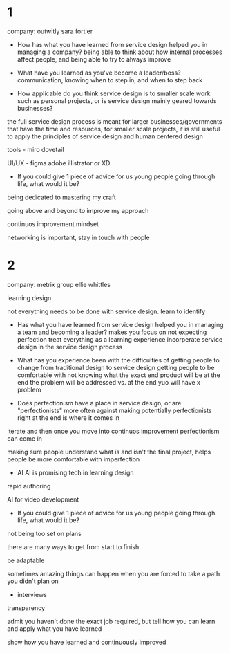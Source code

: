 # 1

company: outwitly
sara fortier

- How has what you have learned from service design helped you in managing a company? 
being able to think about how internal processes affect people, and being able to try to always improve 

- What have you learned as you've become a leader/boss?
communication, knowing when to step in, and when to step back

- How applicable do you think service design is to smaller scale work such as personal projects, or is service design mainly geared towards businesses?

the full service design process is meant for larger businesses/governments that have the time and resources, for smaller scale projects, it is still useful to apply the principles of service design and human centered design


tools -
miro
dovetail

UI/UX - 
figma
adobe illistrator  or XD


- If you could give 1 piece of advice for us young people going through life, what would it be?

being dedicated to mastering my craft

going above and beyond to improve my approach

continuos improvement mindset

networking is important, stay in touch with people


# 2
company: metrix group
ellie whittles

learning design

not everything needs to be done with service design. learn to identify 

- Has what you have learned from service design helped you in managing a team and becoming a leader?
makes you focus on not expecting perfection
treat everything as a learning experience
incorperate service design in the service design process


- What has you experience been with the difficulties of getting people to change from traditional design to service design 
getting people to be comfortable with not knowing what the exact end product will be
at the end the problem will be addressed vs. at the end yuo will have x problem


- Does perfectionism have a place in service design, or are "perfectionists" more often against making potentially perfectionists
right at the end is where it comes in

iterate and then once you move into continuos improvement perfectionism can come in

making sure people understand what is and isn't the final project, helps people be more comfortable with imperfection

- AI
AI is promising tech in learning design

rapid authoring

AI for video development

- If you could give 1 piece of advice for us young people going through life, what would it be?

not being too set on plans

there are many ways to get from start to finish

be adaptable

sometimes amazing things can happen when you are forced to take a path you didn't plan on

- interviews

transparency

admit you haven't done the exact job required, but tell how you can learn and apply what you have learned

show how you have learned and continuously improved